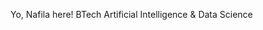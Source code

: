 Yo, Nafila here!
BTech Artificial Intelligence & Data Science 

<!---
NafilaNazrin/NafilaNazrin is a ✨ special ✨ repository because its `README.md` (this file) appears on your GitHub profile.
You can click the Preview link to take a look at your changes.
--->
